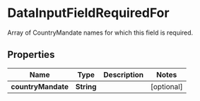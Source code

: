 

# DataInputFieldRequiredFor

Array of CountryMandate names for which this field is required.

## Properties

| Name | Type | Description | Notes |
|------------ | ------------- | ------------- | -------------|
|**countryMandate** | **String** |  |  [optional] |



